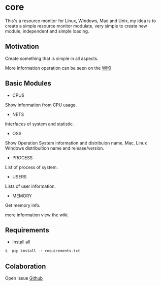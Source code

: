 # core

This's a resource monitor for Linux, Windows, Mac and Unix, my idea is to create a simple resource monitor modulate,
very simple to create new module, independent and simple loading.

## Motivation

Create something that is simple in all aspects.

More information operation can be seen on the [WIKI](https://github.com/wesleyleite/core/wiki)

## Basic Modules
  * CPUS
  
  Show information from CPU usage.
  
  * NETS
  
  Interfaces of system and statistic.
  
  * OSS
  
  Show Operation System information and distribuion name, Mac, Linux Windows distribuition name and release/version.
  
  * PROCESS
  
  List of process of system.
  
  * USERS
  
  Lists of user information.
  
  * MEMORY
  
  Get memory info.

more information view the wiki.

## Requirements
  * install all
  
  ```bash 
  $  pip install -r requirements.txt
  ```
  
## Colaboration
Open Issue [Github](https://github.com/wesleyleite/core/issues)


